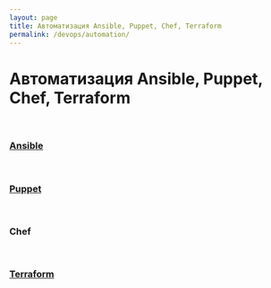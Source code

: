 ```yaml
---
layout: page
title: Автоматизация Ansible, Puppet, Chef, Terraform
permalink: /devops/automation/
---
```


# Автоматизация Ansible, Puppet, Chef, Terraform


<br/>

### [Ansible](/devops/automation/ansible/)

<br/>

### [Puppet](/devops/automation/puppet/)

<br/>

### Chef

<br/>

### [Terraform](/devops/automation/terraform/)


